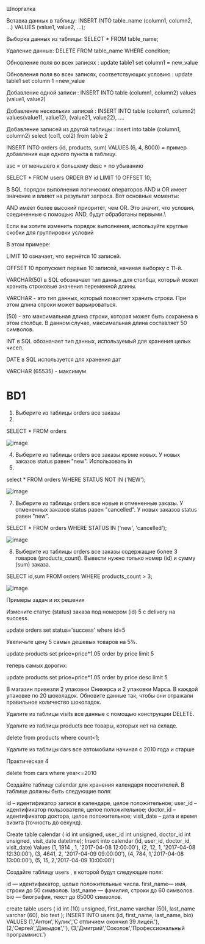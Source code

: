 Шпоргалка

Вставка данных в таблицу: INSERT INTO table_name (column1, column2, ...) VALUES (value1, value2, ...);

Выборка данных из таблицы: SELECT * FROM table_name;

Удаление данных: DELETE FROM table_name WHERE condition;

Обновление поля во всех записях : update table1 set column1 = new_value

Обновления поля во всех записях, соответствующих условию : update table1 set column 1 =new_value

Добавление одной записи : INSERT INTO table (column1, column2) values (value1, value2)

Добавление нескольких записей : INSERT INTO table (column1, column2) values(value11, value12), (value21, value22), ....

Добавление записей из другой таблицы : insert into table (column1, column2) select (col1, col2) from table 2

INSERT INTO orders (id, products, sum) VALUES (6, 4, 8000) = пример добавления еще одного пункта в таблицу.

asc = от меньшего к большему desc = по убыванию

SELECT * FROM users ORDER BY id LIMIT 10 OFFSET 10;

В SQL порядок выполнения логических операторов AND и OR имеет значение и влияет на результат запроса. Вот основные моменты:

AND имеет более высокий приоритет, чем OR. Это значит, что условия, соединенные с помощью AND, будут обработаны первыми.\

Если вы хотите изменить порядок выполнения, используйте круглые скобки для группировки условий

В этом примере:

LIMIT 10 означает, что вернётся 10 записей.

OFFSET 10 пропускает первые 10 записей, начиная выборку с 11-й.

VARCHAR(50) в SQL обозначает тип данных для столбца, который может хранить строковые значения переменной длины.

VARCHAR - это тип данных, который позволяет хранить строки. При этом длина строки может варьироваться.

(50) - это максимальная длина строки, которая может быть сохранена в этом столбце. В данном случае, максимальная длина составляет 50 символов.

INT в SQL обозначает тип данных, используемый для хранения целых чисел.

DATE в SQL используется для хранения дат

VARCHAR (65535) - максимум

# BD1
1) Выберите из таблицы orders все заказы
2) 
SELECT * FROM orders

![image](https://github.com/user-attachments/assets/5d702153-fbc8-41d9-b7cb-31227f3e43e6)

4) Выберите из таблицы orders все заказы кроме новых. У новых заказов status равен "new". Использовать in
5) 
select * FROM orders WHERE STATUS NOT IN ('NEW');

![image](https://github.com/user-attachments/assets/4160570f-67d7-45cf-a9bc-bbc5bf93534e)

7) Выберите из таблицы orders все новые и отмененные заказы. У отмененных заказов status равен "cancelled". У новых заказов status равен "new".

SELECT * FROM orders WHERE STATUS IN ('new', 'cancelled');

![image](https://github.com/user-attachments/assets/e2150c23-b6fa-4616-9d36-6011b08ea27f)

8) Выберите из таблицы orders все заказы содержащие более 3 товаров (products_count).
Вывести нужно только номер (id) и сумму (sum) заказа.

SELECT id,sum FROM orders WHERE products_count > 3;

![image](https://github.com/user-attachments/assets/0e16251c-47ec-4c6d-80cf-3b0d2180d0cc)

Примеры задач и их решения 

Измените статус (status) заказа под номером (id) 5 с delivery на success.


update orders set status='success' where id=5


Увеличьте цену 5 самых дешевых товаров на 5%.

update products set price=price*1.05 order by price limit 5


теперь самых дорогих:


update products set price=price*1.05 order by price desc limit 5


В магазин привезли 2 упаковки Сникерса и 2 упаковки Марса. В каждой упаковке по 20 шоколадок. Обновите данные так, чтобы они отражали правильное количество шоколадок.


Удалите из таблицы visits все данные с помощью конструкции DELETE.


Удалите из таблицы products все товары, которых нет на складе.


delete from products where count<1;


Удалите из таблицы cars все автомобили начиная с 2010 года и старше

Практическая 4

delete from cars where year<=2010

Создайте таблицу calendar для хранения календаря посетителей.
В таблице должны быть следующие поля:

id – идентификатор записи в календаре, целое положительное;
user_id – идентификатор пользователя, целое положительное;
doctor_id – идентификатор доктора, целое положительное;
visit_date – дата и время визита (точность до секунд).

Create table calendar (
id int unsigned,
user_id int unsigned,
doctor_id int unsigned,
visit_date datetime);
Insert into calendar (id, user_id, doctor_id, visit_date)
Values 
(1, 1914 , 1, '2017-04-08 12:00:00'),
(2, 12, 1, '2017-04-08 12:30:00'),
(3, 4641, 2, '2017-04-09 09:00:00'),
(4, 784, 1,'2017-04-08 13:00:00'),
(5, 15, 2,'2017-04-09 10:00:00')



Создайте таблицу users , в которой будут следующие поля:

id — идентификатор, целые положительные числа.
first_name— имя, строки до 50 символов.
last_name — фамилия, строки до 60 символов.
bio — биография, текст до 65000 символов.


create table users (
id int (10) unsigned,
first_name varchar (50),
last_name varchar (60),
bio text
);
INSERT INTO users (id, first_name, last_name, bio)
VALUES
(1,'Антон','Кулик','С отличием окончил 39 лицей.'),
(2,'Сергей','Давыдов',''),
(3,'Дмитрий','Соколов','Профессиональный программист.')
